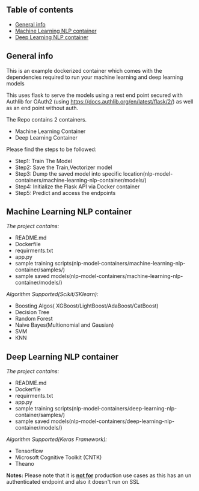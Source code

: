 ## Table of contents
* [General info](#general-info)
* [Machine Learning NLP container](#machine-learning-nlp-container)
* [Deep Learning NLP container](#deep-learning-nlp-container)

## General info
This is an example dockerized container which comes with the dependencies required to run your machine learning and deep learning models

This uses flask to serve the models using a rest end point secured with Authlib for OAuth2 (using https://docs.authlib.org/en/latest/flask/2/) as well as 
an end point without auth.

The Repo contains 2 containers.
* Machine Learning Container
* Deep Learning Container

Please find the steps to be followed:

* Step1: Train The Model
* Step2: Save the Train,Vectorizer model
* Step3: Dump the saved model into specific location(nlp-model-containers/machine-learning-nlp-container/models/)
* Step4: Initialize the Flask API via Docker container
* Step5: Predict and access the endpoints
	
## Machine Learning NLP container
<i>The project contains:</i>
* README.md
* Dockerfile
* requirments.txt
* app.py
* sample training scripts(nlp-model-containers/machine-learning-nlp-container/samples/)
* sample saved models(nlp-model-containers/machine-learning-nlp-container/models/)

<i>Algorithm Supported(Scikit/SKlearn):</i>
* Boosting Algos( XGBoost/LightBoost/AdaBoost/CatBoost)
* Decision Tree
* Random Forest
* Naive Bayes(Multionomial and Gausian)
* SVM
* KNN

## Deep Learning NLP container
<i>The project contains:</i>
* README.md
* Dockerfile
* requirments.txt
* app.py
* sample training scripts(nlp-model-containers/deep-learning-nlp-container/samples/)
* sample saved models(nlp-model-containers/deep-learning-nlp-container/models/)

<i>Algorithm Supported(Keras Framework):</i>
* Tensorflow
* Microsoft Cognitive Toolkit (CNTK)
* Theano

<b>Notes:</b> Please note that it is <b><u>not for</u></b> production use cases as this has an un authenticated endpoint and also it doesn't run on SSL
